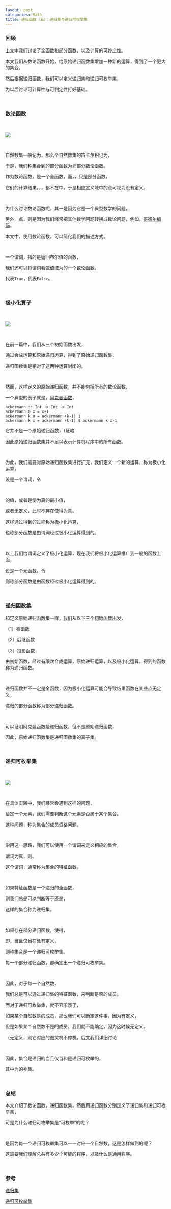 ```yaml
---
layout: post
categories: Math
title: 递归函数（五）：递归集与递归可枚举集
---
```


### 回顾

上文中我们讨论了全函数和部分函数，以及计算的可终止性。

本文我们从数论函数开始，给原始递归函数集增加一种新的运算，得到了一个更大的集合。

然后根据递归函数，我们可以定义递归集和递归可枚举集，

为以后讨论可计算性与可判定性打好基础。

<br/>

### 数论函数

<br/>

![](https://raw.githubusercontent.com/thzt/hexo-blog/master/source/images/_posts/2017-03-09-recursive-function-5/1023733-567ebbb9d0fa7c88.png)

<br/>

自然数集一般记为<span data-katex="N=\lbrace 0,1,2,\cdots \rbrace "></span>，那么<span data-katex="n"></span>个自然数集的笛卡尔积记为<span data-katex="N^n"></span>，

于是，我们称集合<span data-katex="N^n"></span>到<span data-katex="N"></span>的部分函数为<span data-katex="n"></span>元部分数论函数。

作为数论函数，<span data-katex="2x"></span>是一个全函数，而<span data-katex="x/2"></span>，<span data-katex="x-y"></span>，<span data-katex="\sqrt{x}"></span>只是部分函数，

它们的计算结果，<span data-katex="3/2"></span>，<span data-katex="4-6"></span>，<span data-katex="\sqrt{5}"></span>都不在<span data-katex="N"></span>中，于是相应定义域中的点可视为没有定义。

<br/>

为什么讨论数论函数呢，其一是因为它是一个典型数学的问题，

另外一点，则是因为我们经常把其他数学问题转换成数论问题，例如，[哥德尔编码](https://zh.wikipedia.org/wiki/%E5%93%A5%E5%BE%B7%E5%B0%94%E6%95%B0)。

本文中，使用数论函数，可以简化我们的描述方式。

<br/>

一个谓词，指的是返回布尔值的函数，

我们还可以将谓词看做值域为<span data-katex="\lbrace 0,1\rbrace "></span>的一个数论函数。

<span data-katex="0"></span>代表`True`，<span data-katex="1"></span>代表`False`。

<br/>

### 极小化算子

<br/>

![](https://raw.githubusercontent.com/thzt/hexo-blog/master/source/images/_posts/2017-03-09-recursive-function-5/1023733-b1d4c18df4caf3bc.png)

<br/>

在前一篇中，我们从三个初始函数出发，

通过合成运算和原始递归运算，得到了原始递归函数集，

递归函数集是相对于这两种运算封闭的。

<br/>

然而，这样定义的原始递归函数，并不能包括所有的数论函数，

一个典型的例子就是，[阿克曼函数](https://zh.wikipedia.org/zh/%E9%98%BF%E5%85%8B%E6%9B%BC%E5%87%BD%E6%95%B8)，

```
ackermann :: Int -> Int -> Int 
ackermann 0 x = x+1
ackermann k 0 = ackermann (k-1) 1
ackermann k x = ackermann (k-1) $ ackermann k x-1
```

它并不是一个原始递归函数，（证略

因此原始递归函数集并不足以表示计算机程序中的所有函数。

<br/>

为此，我们需要对原始递归函数集进行扩充，我们定义一个新的运算，称为极小化运算，

设<span data-katex="P(x_1,\cdots ,x_n,t)"></span>是一个谓词，令

<span data-katex="f(x_1,\cdots ,x_n)=min\ P(x_1,\cdots ,x_n,t)"></span>

<br/>

<span data-katex="f(x_1,\cdots ,x_n)"></span>的值，或者是使<span data-katex="P(x_1,\cdots ,x_n,t)"></span>为真的最小<span data-katex="t"></span>值，

或者无定义，此时不存在<span data-katex="t"></span>使得<span data-katex="P(x_1,\cdots ,x_n,t)"></span>为真。

这样通过<span data-katex="min"></span>得到<span data-katex="f(x_1,\cdots ,x_n)"></span>的过程称为极小化运算，

也称部分函数<span data-katex="f(x_1,\cdots ,x_n)"></span>是由谓词经过极小化运算得到的。

<br/>

以上我们给谓词定义了极小化运算，现在我们将极小化运算推广到一般的函数上面，

设<span data-katex="g(x_1,\cdots ,x_n,t)"></span>是一个<span data-katex="n+1"></span>元函数，令

<span data-katex="f(x_1,\cdots ,x_n)=min\lbrace g(x_1,\cdots ,x_n,t)=0\rbrace "></span>

则称部分函数<span data-katex="f(x_1,\cdots ,x_n)"></span>是由函数<span data-katex="g(x_1,\cdots ,x_n,t)"></span>经过极小化运算得到的。

<br/>

### 递归函数集

和定义原始递归函数集一样，我们从以下三个初始函数出发，

（1）零函数<span data-katex="n(x)=0"></span>

（2）后继函数<span data-katex="s(x)=x+1"></span>

（3）投影函数<span data-katex="u^n_i(x_1,\cdots ,x_n)=x_i"></span>，<span data-katex="1\leqslant i\leqslant n"></span>

由初始函数，经过有限次合成运算，原始递归运算，以及极小化运算，得到的函数称为递归函数。

<br/>

递归函数并不一定是全函数，因为极小化运算可能会导致结果函数在某些点无定义，

递归的部分函数称为部分递归函数。

<br/>

可以证明阿克曼函数是递归函数，但不是原始递归函数，

因此，原始递归函数集是递归函数集的真子集。

<br/>

### 递归可枚举集

<br/>

![](https://raw.githubusercontent.com/thzt/hexo-blog/master/source/images/_posts/2017-03-09-recursive-function-5/1023733-6f7383f96e58c74e.png)

<br/>

在具体实践中，我们经常会遇到这样的问题，

给定一个元素，我们需要判断这个元素是否属于某个集合。

这种问题，称为集合的成员资格问题。

<br/>

沿用这一思路，我们可以使用一个谓词<span data-katex="\chi _B"></span>来定义相应的集合<span data-katex="B\subseteq N"></span>，

<span data-katex="B=\lbrace x\in N|\chi _B(x)\rbrace "></span>

谓词<span data-katex="\chi _B(x)"></span>为真，则<span data-katex="x\in B"></span>。

这个谓词<span data-katex="\chi _B(x)"></span>，通常称为集合<span data-katex="B"></span>的特征函数。

<br/>

如果特征函数<span data-katex="\chi _B"></span>是一个递归的全函数，

则我们总是可以判断<span data-katex="\chi _B(x)"></span>等于<span data-katex="0"></span>还是<span data-katex="1"></span>，

这样的集合<span data-katex="B"></span>称为递归集。

<br/>

如果存在部分递归函数<span data-katex="g"></span>，使得<span data-katex="B=\lbrace x\in N|g(x)\downarrow \rbrace"></span>，

即，<span data-katex="x\in B"></span>当且仅当<span data-katex="g"></span>在<span data-katex="x"></span>处有定义，

则称集合<span data-katex="B"></span>是一个递归可枚举集。

每一个部分递归函数，都确定出一个递归可枚举集。

<br/>

因此，对于每一个自然数<span data-katex="x\in N"></span>，

我们总是可以通过递归集<span data-katex="B"></span>的特征函数<span data-katex="\chi _B"></span>，来判断<span data-katex="x"></span>是否<span data-katex="B"></span>的成员。

而对于递归可枚举集，就不容乐观了，

如果某个自然数<span data-katex="x\in N"></span>是<span data-katex="B"></span>的成员，那么我们可以断定这件事，因为<span data-katex="g(x)"></span>有定义，

但是如果某个自然数<span data-katex="y\in N"></span>不是<span data-katex="B"></span>的成员，我们就不能确定，因为这时候<span data-katex="g(x)"></span>无定义。

（<span data-katex="g(x)"></span>无定义，则它对应的图灵机不停机，后文我们详细讨论

<br/>

因此，集合<span data-katex="B"></span>是递归的当且仅当<span data-katex="B"></span>和<span data-katex="\bar{B}"></span>是递归可枚举的，

其中<span data-katex="\bar{B}"></span>为<span data-katex="B"></span>的补集。

<br/>

### 总结

本文介绍了数论函数，递归函数集，然后用递归函数分别定义了递归集和递归可枚举集，

可是为什么递归可枚举集是“可枚举”的呢？

<br/>

是因为每一个递归可枚举集可以一一对应一个自然数，这是怎样做到的呢？

这需要我们理解总共有多少个可能的程序，以及什么是通用程序。

<br/>

### 参考

[递归集](https://zh.wikipedia.org/wiki/%E9%80%92%E5%BD%92%E9%9B%86%E5%90%88)

[递归可枚举集](https://zh.wikipedia.org/wiki/%E9%80%92%E5%BD%92%E5%8F%AF%E6%9E%9A%E4%B8%BE%E9%9B%86%E5%90%88)